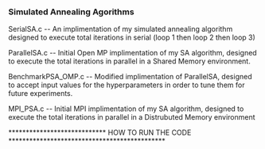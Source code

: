 ### Simulated Annealing Agorithms

SerialSA.c -- An implimentation of my simulated annealing algorithm designed to execute total iterations in serial (loop 1 then loop 2 then loop 3)

ParallelSA.c -- Initial Open MP implimentation of my SA algorithm, designed to execute the total iterations in parallel in a Shared Memory environment.

BenchmarkPSA_OMP.c -- Modified implimentation of ParallelSA, designed to accept input values for the hyperparameters in order to tune them for future experiments.

MPI_PSA.c -- Initial MPI implimentation of my SA algorithm, designed to execute the total iterations in parallel in a Distrubuted Memory environment

**************************** HOW TO RUN THE CODE *********************************************
